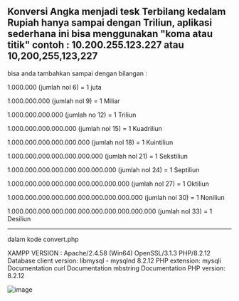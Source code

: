 Konversi Angka menjadi tesk Terbilang kedalam Rupiah hanya sampai dengan Triliun, aplikasi sederhana ini bisa menggunakan "koma atau titik"
contoh : 10.200.255.123.227 atau 10,200,255,123,227
---------------------------------------------------------------------------

bisa anda tambahkan sampai dengan bilangan :

1.000.000 (jumlah nol 6) = 1 juta

1.000.000.000 (jumlah nol 9) = 1 Miliar

1.000.000.000.000 (jumlah no 12) = 1 Triliun

1.000.000.000.000.000 (jumlah nol 15) = 1 Kuadriliun

1.000.000.000.000.000.000 (jumlah nol 18) = 1 Kuintiliun

1.000.000.000.000.000.000.000 (jumlah nol 21) = 1 Sekstiliun

1.000.000.000.000.000.000.000.000 (jumlah nol 24) = 1 Septiliun

1.000.000.000.000.000.000.000.000.000 (jumlah nol 27) = 1 Oktiliun

1.000.000.000.000.000.000.000.000.000.000 (jumlah nol 30) = 1 Noniliun

1.000.000.000.000.000.000.000.000.000.000.000 (jumlah nol 33) = 1 Desiliun

---------------------------------------------------------------------------
dalam kode convert.php

XAMPP VERSION :
Apache/2.4.58 (Win64) OpenSSL/3.1.3 PHP/8.2.12
Database client version: libmysql - mysqlnd 8.2.12
PHP extension: mysqli Documentation curl Documentation mbstring Documentation
PHP version: 8.2.12

![image](https://github.com/user-attachments/assets/777300e6-a7b9-4d0b-9d6f-cca2957e8f5e)
